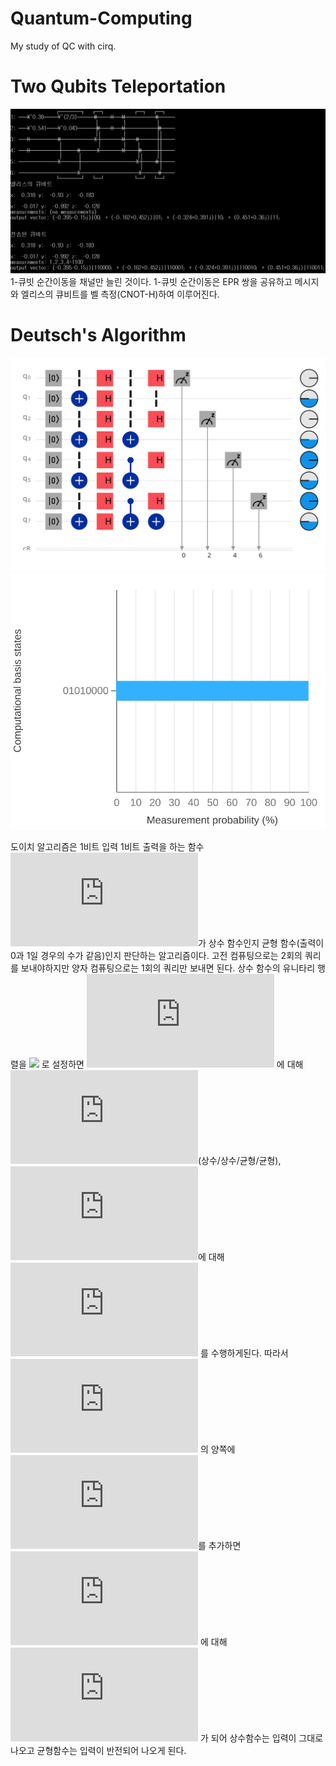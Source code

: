 # Quantum-Computing
My study of QC with cirq.

# Two Qubits Teleportation
![2-큐빗 순간이동 실행결과](https://github.com/erados/Quantum-Computing/blob/main/two_qubits_teleportation.png)
1-큐빗 순간이동을 채널만 늘린 것이다. 1-큐빗 순간이동은 EPR 쌍을 공유하고 메시지와 엘리스의 큐비트를 벨 측정(CNOT-H)하여 이루어진다.

# Deutsch's Algorithm
![도이치 알고리즘 회로](https://github.com/erados/Quantum-Computing/blob/main/Deutsch%20algorithm%20circuit.svg)
![도이치 알고리즘 결과 분포](https://github.com/erados/Quantum-Computing/blob/main/Deutsch%20algorithm%20distribution.svg)

도이치 알고리즘은 1비트 입력 1비트 출력을 하는 함수 ![](https://latex.codecogs.com/svg.latex?f(x))가 상수 함수인지 균형 함수(출력이 0과 1일 경우의 수가 같음)인지 판단하는 알고리즘이다.
고전 컴퓨팅으로는 2회의 쿼리를 보내야하지만 양자 컴퓨팅으로는 1회의 쿼리만 보내면 된다.
상수 함수의 유니타리 행렬을 ![](https://latex.codecogs.com/svg.latex?U_f%20|x>|->%20=%20(-1)^{f(X)}|x>|->) 로 설정하면
![](https://latex.codecogs.com/svg.latex?Q_1) 에 대해 ![](https://latex.codecogs.com/svg.latex?I,%20-I,%20Z,%20-Z)(상수/상수/균형/균형),
![](https://latex.codecogs.com/svg.latex?Q_0)에 대해 ![](https://latex.codecogs.com/svg.latex?I,%20X,%20CNOT(Q_1,%20Q_0),%20CNOT(Q_1,%20Q_0)-X) 를 수행하게된다.
따라서 ![](https://latex.codecogs.com/svg.latex?Q_1) 의 양쪽에 ![](https://latex.codecogs.com/svg.latex?H)를 추가하면 ![](https://latex.codecogs.com/svg.latex?Q_1) 에 대해 ![](https://latex.codecogs.com/svg.latex?I,%20-I,%20X,%20-X) 가 되어 상수함수는 입력이 그대로 나오고 균형함수는 입력이 반전되어 나오게 된다.
